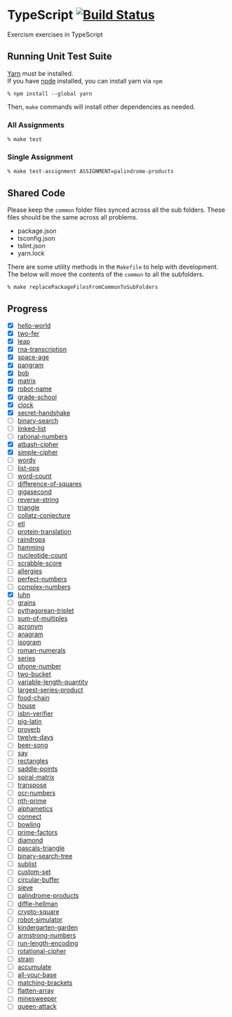 # TypeScript [![Build Status](https://travis-ci.org/exercism/typescript.svg?branch=master)](https://travis-ci.org/exercism/typescript)

Exercism exercises in TypeScript

## Running Unit Test Suite

[Yarn](https://yarnpkg.com/en/docs/install) must be installed.  
If you have [node](https://nodejs.org) installed, you can install yarn via `npm`

    % npm install --global yarn

Then, `make` commands will install other dependencies as needed.

### All Assignments

    % make test

### Single Assignment

    % make test-assignment ASSIGNMENT=palindrome-products

## Shared Code

Please keep the `common` folder files synced across all the sub folders. These files should be the same across all problems.

- package.json
- tsconfig.json
- tslint.json
- yarn.lock

There are some utility methods in the `Makefile` to help with development. The below will move the contents of the `common` to all the subfolders.

    % make replacePackageFilesFromCommonToSubFolders

## Progress

- [x] [hello-world](./exercises/hello-world)
- [x] [two-fer](./exercises/two-fer)
- [x] [leap](./exercises/leap)
- [x] [rna-transcription](./exercises/rna-transcription)
- [x] [space-age](./exercises/space-age)
- [x] [pangram](./exercises/pangram)
- [x] [bob](./exercises/bob)
- [x] [matrix](./exercises/matrix)
- [x] [robot-name](./exercises/robot-name)
- [x] [grade-school](./exercises/grade-school)
- [x] [clock](./exercises/clock)
- [x] [secret-handshake](./exercises/secret-handshake)
- [ ] [binary-search](./exercises/binary-search)
- [ ] [linked-list](./exercises/linked-list)
- [ ] [rational-numbers](./exercises/rational-numbers)
- [x] [atbash-cipher](./exercises/atbash-cipher)
- [x] [simple-cipher](./exercises/simple-cipher)
- [ ] [wordy](./exercises/wordy)
- [ ] [list-ops](./exercises/list-ops)
- [ ] [word-count](./exercises/word-count)
- [ ] [difference-of-squares](./exercises/difference-of-squares)
- [ ] [gigasecond](./exercises/gigasecond)
- [ ] [reverse-string](./exercises/reverse-string)
- [ ] [triangle](./exercises/triangle)
- [ ] [collatz-conjecture](./exercises/collatz-conjecture)
- [ ] [etl](./exercises/etl)
- [ ] [protein-translation](./exercises/protein-translation)
- [ ] [raindrops](./exercises/raindrops)
- [ ] [hamming](./exercises/hamming)
- [ ] [nucleotide-count](./exercises/nucleotide-count)
- [ ] [scrabble-score](./exercises/scrabble-score)
- [ ] [allergies](./exercises/allergies)
- [ ] [perfect-numbers](./exercises/perfect-numbers)
- [ ] [complex-numbers](./exercises/complex-numbers)
- [x] [luhn](./exercises/luhn)
- [ ] [grains](./exercises/grains)
- [ ] [pythagorean-triplet](./exercises/pythagorean-triplet)
- [ ] [sum-of-multiples](./exercises/sum-of-multiples)
- [ ] [acronym](./exercises/acronym)
- [ ] [anagram](./exercises/anagram)
- [ ] [isogram](./exercises/isogram)
- [ ] [roman-numerals](./exercises/roman-numerals)
- [ ] [series](./exercises/series)
- [ ] [phone-number](./exercises/phone-number)
- [ ] [two-bucket](./exercises/two-bucket)
- [ ] [variable-length-quantity](./exercises/variable-length-quantity)
- [ ] [largest-series-product](./exercises/largest-series-product)
- [ ] [food-chain](./exercises/food-chain)
- [ ] [house](./exercises/house)
- [ ] [isbn-verifier](./exercises/isbn-verifier)
- [ ] [pig-latin](./exercises/pig-latin)
- [ ] [proverb](./exercises/proverb)
- [ ] [twelve-days](./exercises/twelve-days)
- [ ] [beer-song](./exercises/beer-song)
- [ ] [say](./exercises/say)
- [ ] [rectangles](./exercises/rectangles)
- [ ] [saddle-points](./exercises/saddle-points)
- [ ] [spiral-matrix](./exercises/spiral-matrix)
- [ ] [transpose](./exercises/transpose)
- [ ] [ocr-numbers](./exercises/ocr-numbers)
- [ ] [nth-prime](./exercises/nth-prime)
- [ ] [alphametics](./exercises/alphametics)
- [ ] [connect](./exercises/connect)
- [ ] [bowling](./exercises/bowling)
- [ ] [prime-factors](./exercises/prime-factors)
- [ ] [diamond](./exercises/diamond)
- [ ] [pascals-triangle](./exercises/pascals-triangle)
- [ ] [binary-search-tree](./exercises/binary-search-tree)
- [ ] [sublist](./exercises/sublist)
- [ ] [custom-set](./exercises/custom-set)
- [ ] [circular-buffer](./exercises/circular-buffer)
- [ ] [sieve](./exercises/sieve)
- [ ] [palindrome-products](./exercises/palindrome-products)
- [ ] [diffie-hellman](./exercises/diffie-hellman)
- [ ] [crypto-square](./exercises/crypto-square)
- [ ] [robot-simulator](./exercises/robot-simulator)
- [ ] [kindergarten-garden](./exercises/kindergarten-garden)
- [ ] [armstrong-numbers](./exercises/armstrong-numbers)
- [ ] [run-length-encoding](./exercises/run-length-encoding)
- [ ] [rotational-cipher](./exercises/rotational-cipher)
- [ ] [strain](./exercises/strain)
- [ ] [accumulate](./exercises/accumulate)
- [ ] [all-your-base](./exercises/all-your-base)
- [ ] [matching-brackets](./exercises/matching-brackets)
- [ ] [flatten-array](./exercises/flatten-array)
- [ ] [minesweeper](./exercises/minesweeper)
- [ ] [queen-attack](./exercises/queen-attack)
